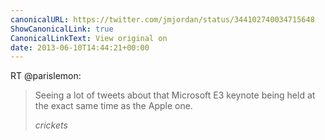 ```yaml
---
canonicalURL: https://twitter.com/jmjordan/status/344102740034715648
ShowCanonicalLink: true
CanonicalLinkText: View original on
date: 2013-06-10T14:44:21+00:00
---
```

RT @parislemon:
> Seeing a lot of tweets about that Microsoft E3 keynote being held at the exact same time as the Apple one. 
> 
> *crickets*